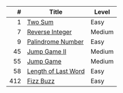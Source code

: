| #  | Title  | Level |  
|---:|---|---|
| 1  | <a href="https://github.com/MytrucNguyen/LeetCodeProblems/tree/main/C%23/0001.TwoSum">Two Sum</a> | Easy | 
| 7  | <a href="https://github.com/MytrucNguyen/LeetCodeProblems/tree/main/C%23/0007.ReverseInteger">Reverse Integer</a> | Medium | 
| 9  | <a href="https://github.com/MytrucNguyen/LeetCodeProblems/tree/main/C%23/0009.PalindromeNumber">Palindrome Number</a> | Easy | 
| 45  | <a href="https://github.com/MytrucNguyen/LeetCodeProblems/tree/main/C%23/0045.JumpGameII">Jump Game II</a> | Medium | 
| 55  | <a href="https://github.com/MytrucNguyen/LeetCodeProblems/tree/main/C%23/0055.JumpGame">Jump Game</a>  | Medium  |  
| 58  | <a href="https://github.com/MytrucNguyen/LeetCodeProblems/tree/main/C%23/0058.LengthOfLastWord">Length of Last Word</a> | Easy  |  
| 412  | <a href="https://github.com/MytrucNguyen/LeetCodeProblems/tree/main/C%23/0412.FizzBuzz">Fizz Buzz</a> | Easy |  